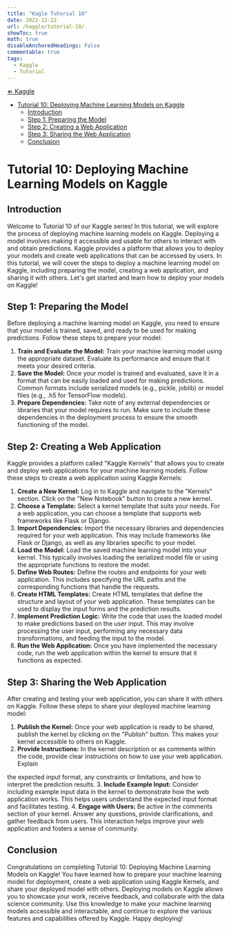 ```yaml
---
title: "Kagle Tutorial 10"
date: 2022-12-22
url: /kaggle/tutorial-10/
showToc: true
math: true
disableAnchoredHeadings: False
commentable: true
tags:
  - Kaggle
  - Tutorial
---
```

[&lArr; Kaggle](/kaggle/)

- [Tutorial 10: Deploying Machine Learning Models on Kaggle](#tutorial-10-deploying-machine-learning-models-on-kaggle)
  - [Introduction](#introduction)
  - [Step 1: Preparing the Model](#step-1-preparing-the-model)
  - [Step 2: Creating a Web Application](#step-2-creating-a-web-application)
  - [Step 3: Sharing the Web Application](#step-3-sharing-the-web-application)
  - [Conclusion](#conclusion)

# Tutorial 10: Deploying Machine Learning Models on Kaggle

## Introduction
Welcome to Tutorial 10 of our Kaggle series! In this tutorial, we will explore the process of deploying machine learning models on Kaggle. Deploying a model involves making it accessible and usable for others to interact with and obtain predictions. Kaggle provides a platform that allows you to deploy your models and create web applications that can be accessed by users. In this tutorial, we will cover the steps to deploy a machine learning model on Kaggle, including preparing the model, creating a web application, and sharing it with others. Let's get started and learn how to deploy your models on Kaggle!

## Step 1: Preparing the Model
Before deploying a machine learning model on Kaggle, you need to ensure that your model is trained, saved, and ready to be used for making predictions. Follow these steps to prepare your model:

1. **Train and Evaluate the Model:** Train your machine learning model using the appropriate dataset. Evaluate its performance and ensure that it meets your desired criteria.
2. **Save the Model:** Once your model is trained and evaluated, save it in a format that can be easily loaded and used for making predictions. Common formats include serialized models (e.g., pickle, joblib) or model files (e.g., .h5 for TensorFlow models).
3. **Prepare Dependencies:** Take note of any external dependencies or libraries that your model requires to run. Make sure to include these dependencies in the deployment process to ensure the smooth functioning of the model.

## Step 2: Creating a Web Application
Kaggle provides a platform called "Kaggle Kernels" that allows you to create and deploy web applications for your machine learning models. Follow these steps to create a web application using Kaggle Kernels:

1. **Create a New Kernel:** Log in to Kaggle and navigate to the "Kernels" section. Click on the "New Notebook" button to create a new kernel.
2. **Choose a Template:** Select a kernel template that suits your needs. For a web application, you can choose a template that supports web frameworks like Flask or Django.
3. **Import Dependencies:** Import the necessary libraries and dependencies required for your web application. This may include frameworks like Flask or Django, as well as any libraries specific to your model.
4. **Load the Model:** Load the saved machine learning model into your kernel. This typically involves loading the serialized model file or using the appropriate functions to restore the model.
5. **Define Web Routes:** Define the routes and endpoints for your web application. This includes specifying the URL paths and the corresponding functions that handle the requests.
6. **Create HTML Templates:** Create HTML templates that define the structure and layout of your web application. These templates can be used to display the input forms and the prediction results.
7. **Implement Prediction Logic:** Write the code that uses the loaded model to make predictions based on the user input. This may involve processing the user input, performing any necessary data transformations, and feeding the input to the model.
8. **Run the Web Application:** Once you have implemented the necessary code, run the web application within the kernel to ensure that it functions as expected.

## Step 3: Sharing the Web Application
After creating and testing your web application, you can share it with others on Kaggle. Follow these steps to share your deployed machine learning model:

1. **Publish the Kernel:** Once your web application is ready to be shared, publish the kernel by clicking on the "Publish" button. This makes your kernel accessible to others on Kaggle.
2. **Provide Instructions:** In the kernel description or as comments within the code, provide clear instructions on how to use your web application. Explain

 the expected input format, any constraints or limitations, and how to interpret the prediction results.
3. **Include Example Input:** Consider including example input data in the kernel to demonstrate how the web application works. This helps users understand the expected input format and facilitates testing.
4. **Engage with Users:** Be active in the comments section of your kernel. Answer any questions, provide clarifications, and gather feedback from users. This interaction helps improve your web application and fosters a sense of community.

## Conclusion
Congratulations on completing Tutorial 10: Deploying Machine Learning Models on Kaggle! You have learned how to prepare your machine learning model for deployment, create a web application using Kaggle Kernels, and share your deployed model with others. Deploying models on Kaggle allows you to showcase your work, receive feedback, and collaborate with the data science community. Use this knowledge to make your machine learning models accessible and interactable, and continue to explore the various features and capabilities offered by Kaggle. Happy deploying!